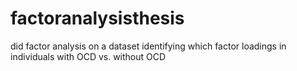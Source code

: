 # factoranalysisthesis
did factor analysis on a dataset identifying which factor loadings in individuals with OCD vs. without OCD
